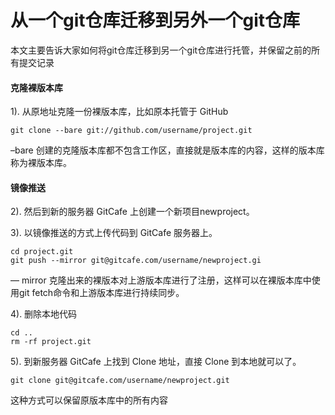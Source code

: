 # 从一个git仓库迁移到另外一个git仓库

<!-- toc -->

本文主要告诉大家如何将git仓库迁移到另一个git仓库进行托管，并保留之前的所有提交记录

#### 克隆裸版本库

1). 从原地址克隆一份裸版本库，比如原本托管于 GitHub
```
git clone --bare git://github.com/username/project.git
```
–bare 创建的克隆版本库都不包含工作区，直接就是版本库的内容，这样的版本库称为裸版本库。

#### 镜像推送

2). 然后到新的服务器 GitCafe 上创建一个新项目newproject。

3). 以镜像推送的方式上传代码到 GitCafe 服务器上。

```
cd project.git
git push --mirror git@gitcafe.com/username/newproject.gi
```
— mirror 克隆出来的裸版本对上游版本库进行了注册，这样可以在裸版本库中使用git fetch命令和上游版本库进行持续同步。

4). 删除本地代码
```
cd ..
rm -rf project.git
```
5). 到新服务器 GitCafe 上找到 Clone 地址，直接 Clone 到本地就可以了。
```
git clone git@gitcafe.com/username/newproject.git
```
这种方式可以保留原版本库中的所有内容



